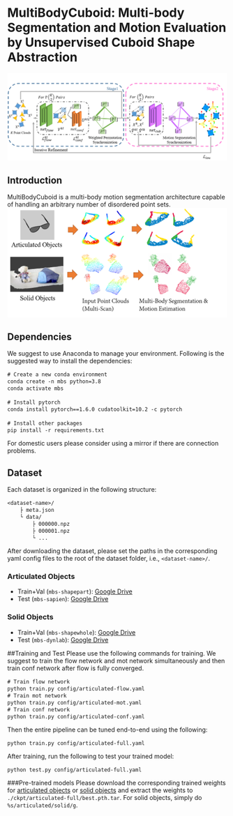 # MultiBodyCuboid: Multi-body Segmentation and Motion Evaluation by Unsupervised Cuboid Shape Abstraction
![image](https://github.com/wu840407/MutibodyCubloid/blob/main/assets/1.png)
## Introduction


MultiBodyCuboid is a multi-body motion segmentation architecture capable of handling an arbitrary number of disordered point sets.
![image](https://github.com/wu840407/MutibodyCubloid/blob/main/assets/0.png)
## Dependencies
We suggest to use Anaconda to manage your environment. Following is the suggested way to install the dependencies:

    # Create a new conda environment
    conda create -n mbs python=3.8
    conda activate mbs

    # Install pytorch
    conda install pytorch==1.6.0 cudatoolkit=10.2 -c pytorch

    # Install other packages
    pip install -r requirements.txt
For domestic users please consider using a mirror if there are connection problems.
## Dataset
Each dataset is organized in the following structure:

    <dataset-name>/
        ├ meta.json
        └ data/
            ├ 000000.npz
            ├ 000001.npz
            └ ...
After downloading the dataset, please set the paths in the corresponding yaml config files to the root of the dataset folder, i.e., `<dataset-name>/`.

### Articulated Objects
- Train+Val (`mbs-shapepart`): [Google Drive](https://drive.google.com/file/d/1aGTn-PYxLjnhj9UKlv4YFV3Mt1E3ftci/view?usp=sharing)
- Test (`mbs-sapien`): [Google Drive](https://drive.google.com/file/d/1HR2X0DjgXLwp8K5n2nsvfGTcDMSckX5Z/view?usp=sharing)
### Solid Objects
- Train+Val (`mbs-shapewhole`): [Google Drive](https://drive.google.com/file/d/1vAgavEzPJFG6lrwsl46ii1V5r3JM_zGR/view?usp=sharing)
- Test (`mbs-dynlab`): [Google Drive](https://drive.google.com/file/d/1sLOa-FfHzTslJ5MItKcAL5OQ7xr4_cju/view?usp=sharing)

##Training and Test
Please use the following commands for training. We suggest to train the flow network and mot network simultaneously and then train conf network after flow is fully converged.

    # Train flow network
    python train.py config/articulated-flow.yaml
    # Train mot network
    python train.py config/articulated-mot.yaml
    # Train conf network
    python train.py config/articulated-conf.yaml
Then the entire pipeline can be tuned end-to-end using the following:

    python train.py config/articulated-full.yaml
After training, run the following to test your trained model:

    python test.py config/articulated-full.yaml
###Pre-trained models
Please download the corresponding trained weights for [articulated objects](https://drive.google.com/file/d/1ECDzrgN0yznPHkM_etYgUUM_o8D6d2G1/view?usp=share_link) or [solid objects](https://drive.google.com/file/d/1xuEPrdyR_shCB0Icd7LYE7yowKLHOK3r/view?usp=share_link) and extract the weights to `./ckpt/articulated-full/best.pth.tar`.
For solid objects, simply do `%s/articulated/solid/g`.
